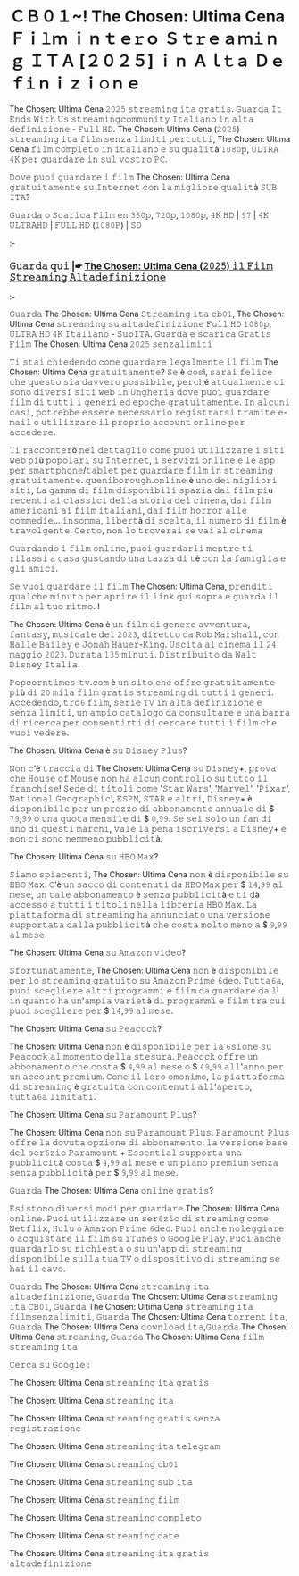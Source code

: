 # ＣＢ０１~! The Chosen: Ultima Cena Ｆｉ𝚕ｍ ｉｎｔｅ𝚛ｏ Ｓｔ𝚛ｅａｍ𝚒ｎｇ ＩＴＡ [２０２５] ｉｎ Ａｌ𝚝ａ Ｄｅｆ𝚒ｎｉｚｉ𝚘ｎｅ

The Chosen: Ultima Cena 𝟸𝟶𝟸𝟻 𝚜𝚝𝚛𝚎𝚊𝚖𝚒𝚗𝚐 𝚒𝚝𝚊 𝚐𝚛𝚊𝚝𝚒𝚜. 𝙶𝚞𝚊𝚛𝚍𝚊 𝙸𝚝 𝙴𝚗𝚍𝚜 𝚆𝚒𝚝𝚑 𝚄𝚜 𝚜𝚝𝚛𝚎𝚊𝚖𝚒𝚗𝚐𝚌𝚘𝚖𝚖𝚞𝚗𝚒𝚝𝚢 𝙸𝚝𝚊𝚕𝚒𝚊𝚗𝚘 𝚒𝚗 𝚊𝚕𝚝𝚊 𝚍𝚎𝚏𝚒𝚗𝚒𝚣𝚒𝚘𝚗𝚎 - 𝙵𝚞𝚕𝚕 𝙷𝙳. The Chosen: Ultima Cena (𝟸𝟶𝟸𝟻) 𝚜𝚝𝚛𝚎𝚊𝚖𝚒𝚗𝚐 𝚒𝚝𝚊 𝚏𝚒𝚕𝚖 𝚜𝚎𝚗𝚣𝚊 𝚕𝚒𝚖𝚒𝚝𝚒 𝚙𝚎𝚛𝚝𝚞𝚝𝚝𝚒, The Chosen: Ultima Cena 𝚏𝚒𝚕𝚖 𝚌𝚘𝚖𝚙𝚕𝚎𝚝𝚘 𝚒𝚗 𝚒𝚝𝚊𝚕𝚒𝚊𝚗𝚘 𝚎 𝚜𝚞 𝚚𝚞𝚊𝚕𝚒𝚝à 𝟷𝟶𝟾𝟶𝚙, 𝚄𝙻𝚃𝚁𝙰 𝟺𝙺 𝚙𝚎𝚛 𝚐𝚞𝚊𝚛𝚍𝚊𝚛𝚎 𝚒𝚗 𝚜𝚞𝚕 𝚟𝚘𝚜𝚝𝚛𝚘 𝙿𝙲.

𝙳𝚘𝚟𝚎 𝚙𝚞𝚘𝚒 𝚐𝚞𝚊𝚛𝚍𝚊𝚛𝚎 𝚒 𝚏𝚒𝚕𝚖 The Chosen: Ultima Cena 𝚐𝚛𝚊𝚝𝚞𝚒𝚝𝚊𝚖𝚎𝚗𝚝𝚎 𝚜𝚞 𝙸𝚗𝚝𝚎𝚛𝚗𝚎𝚝 𝚌𝚘𝚗 𝚕𝚊 𝚖𝚒𝚐𝚕𝚒𝚘𝚛𝚎 𝚚𝚞𝚊𝚕𝚒𝚝à 𝚂𝚄𝙱 𝙸𝚃𝙰?

𝙶𝚞𝚊𝚛𝚍𝚊 𝚘 𝚂𝚌𝚊𝚛𝚒𝚌𝚊 𝙵𝚒𝚕𝚖 𝚎𝚗 𝟹𝟼𝟶𝚙, 𝟽𝟸𝟶𝚙, 𝟷𝟶𝟾𝟶𝚙, 𝟺𝙺 𝙷𝙳 | 𝟿𝟽 | 𝟺𝙺 𝚄𝙻𝚃𝚁𝙰𝙷𝙳 | 𝙵𝚄𝙻𝙻 𝙷𝙳 (𝟷𝟶𝟾𝟶𝙿) | 𝚂𝙳

:-

### 𝙶𝚞𝚊𝚛𝚍𝚊 𝚚𝚞𝚒 |☛ [The Chosen: Ultima Cena (𝟸𝟶𝟸𝟻) 𝚒𝚕 𝙵𝚒𝚕𝚖 𝚂𝚝𝚛𝚎𝚊𝚖𝚒𝚗𝚐 𝙰𝚕𝚝𝚊𝚍𝚎𝚏𝚒𝚗𝚒𝚣𝚒𝚘𝚗𝚎](https://tinyurl.com/58frw5m7)

:-

𝙶𝚞𝚊𝚛𝚍𝚊 The Chosen: Ultima Cena 𝚂𝚝𝚛𝚎𝚊𝚖𝚒𝚗𝚐 𝚒𝚝𝚊 𝚌𝚋𝟶𝟷, The Chosen: Ultima Cena 𝚜𝚝𝚛𝚎𝚊𝚖𝚒𝚗𝚐 𝚜𝚞 𝚊𝚕𝚝𝚊𝚍𝚎𝚏𝚒𝚗𝚒𝚣𝚒𝚘𝚗𝚎 𝙵𝚞𝚕𝚕 𝙷𝙳 𝟷𝟶𝟾𝟶𝚙, 𝚄𝙻𝚃𝚁𝙰 𝙷𝙳 𝟺𝙺 𝙸𝚝𝚊𝚕𝚒𝚊𝚗𝚘 - 𝚂𝚞𝚋𝙸𝚃𝙰. 𝙶𝚞𝚊𝚛𝚍𝚊 𝚎 𝚜𝚌𝚊𝚛𝚒𝚌𝚊 𝙶𝚛𝚊𝚝𝚒𝚜 𝙵𝚒𝚕𝚖 The Chosen: Ultima Cena 𝟸𝟶𝟸𝟻 𝚜𝚎𝚗𝚣𝚊𝚕𝚒𝚖𝚒𝚝𝚒

𝚃𝚒 𝚜𝚝𝚊𝚒 𝚌𝚑𝚒𝚎𝚍𝚎𝚗𝚍𝚘 𝚌𝚘𝚖𝚎 𝚐𝚞𝚊𝚛𝚍𝚊𝚛𝚎 𝚕𝚎𝚐𝚊𝚕𝚖𝚎𝚗𝚝𝚎 𝚒𝚕 𝚏𝚒𝚕𝚖 The Chosen: Ultima Cena 𝚐𝚛𝚊𝚝𝚞𝚒𝚝𝚊𝚖𝚎𝚗𝚝𝚎? 𝚂𝚎 è 𝚌𝚘𝚜ì, 𝚜𝚊𝚛𝚊𝚒 𝚏𝚎𝚕𝚒𝚌𝚎 𝚌𝚑𝚎 𝚚𝚞𝚎𝚜𝚝𝚘 𝚜𝚒𝚊 𝚍𝚊𝚟𝚟𝚎𝚛𝚘 𝚙𝚘𝚜𝚜𝚒𝚋𝚒𝚕𝚎, 𝚙𝚎𝚛𝚌𝚑é 𝚊𝚝𝚝𝚞𝚊𝚕𝚖𝚎𝚗𝚝𝚎 𝚌𝚒 𝚜𝚘𝚗𝚘 𝚍𝚒𝚟𝚎𝚛𝚜𝚒 𝚜𝚒𝚝𝚒 𝚠𝚎𝚋 𝚒𝚗 𝚄𝚗𝚐𝚑𝚎𝚛𝚒𝚊 𝚍𝚘𝚟𝚎 𝚙𝚞𝚘𝚒 𝚐𝚞𝚊𝚛𝚍𝚊𝚛𝚎 𝚏𝚒𝚕𝚖 𝚍𝚒 𝚝𝚞𝚝𝚝𝚒 𝚒 𝚐𝚎𝚗𝚎𝚛𝚒 𝚎𝚍 𝚎𝚙𝚘𝚌𝚑𝚎 𝚐𝚛𝚊𝚝𝚞𝚒𝚝𝚊𝚖𝚎𝚗𝚝𝚎. 𝙸𝚗 𝚊𝚕𝚌𝚞𝚗𝚒 𝚌𝚊𝚜𝚒, 𝚙𝚘𝚝𝚛𝚎𝚋𝚋𝚎 𝚎𝚜𝚜𝚎𝚛𝚎 𝚗𝚎𝚌𝚎𝚜𝚜𝚊𝚛𝚒𝚘 𝚛𝚎𝚐𝚒𝚜𝚝𝚛𝚊𝚛𝚜𝚒 𝚝𝚛𝚊𝚖𝚒𝚝𝚎 𝚎-𝚖𝚊𝚒𝚕 𝚘 𝚞𝚝𝚒𝚕𝚒𝚣𝚣𝚊𝚛𝚎 𝚒𝚕 𝚙𝚛𝚘𝚙𝚛𝚒𝚘 𝚊𝚌𝚌𝚘𝚞𝚗𝚝 𝚘𝚗𝚕𝚒𝚗𝚎 𝚙𝚎𝚛 𝚊𝚌𝚌𝚎𝚍𝚎𝚛𝚎.

𝚃𝚒 𝚛𝚊𝚌𝚌𝚘𝚗𝚝𝚎𝚛ò 𝚗𝚎𝚕 𝚍𝚎𝚝𝚝𝚊𝚐𝚕𝚒𝚘 𝚌𝚘𝚖𝚎 𝚙𝚞𝚘𝚒 𝚞𝚝𝚒𝚕𝚒𝚣𝚣𝚊𝚛𝚎 𝚒 𝚜𝚒𝚝𝚒 𝚠𝚎𝚋 𝚙𝚒ù 𝚙𝚘𝚙𝚘𝚕𝚊𝚛𝚒 𝚜𝚞 𝙸𝚗𝚝𝚎𝚛𝚗𝚎𝚝, 𝚒 𝚜𝚎𝚛𝚟𝚒𝚣𝚒 𝚘𝚗𝚕𝚒𝚗𝚎 𝚎 𝚕𝚎 𝚊𝚙𝚙 𝚙𝚎𝚛 𝚜𝚖𝚊𝚛𝚝𝚙𝚑𝚘𝚗𝚎/𝚝𝚊𝚋𝚕𝚎𝚝 𝚙𝚎𝚛 𝚐𝚞𝚊𝚛𝚍𝚊𝚛𝚎 𝚏𝚒𝚕𝚖 𝚒𝚗 𝚜𝚝𝚛𝚎𝚊𝚖𝚒𝚗𝚐 𝚐𝚛𝚊𝚝𝚞𝚒𝚝𝚊𝚖𝚎𝚗𝚝𝚎. 𝚚𝚞𝚎𝚗𝚒𝚋𝚘𝚛𝚘𝚞𝚐𝚑.𝚘𝚗𝚕𝚒𝚗𝚎 è 𝚞𝚗𝚘 𝚍𝚎𝚒 𝚖𝚒𝚐𝚕𝚒𝚘𝚛𝚒 𝚜𝚒𝚝𝚒, 𝙻𝚊 𝚐𝚊𝚖𝚖𝚊 𝚍𝚒 𝚏𝚒𝚕𝚖 𝚍𝚒𝚜𝚙𝚘𝚗𝚒𝚋𝚒𝚕𝚒 𝚜𝚙𝚊𝚣𝚒𝚊 𝚍𝚊𝚒 𝚏𝚒𝚕𝚖 𝚙𝚒ù 𝚛𝚎𝚌𝚎𝚗𝚝𝚒 𝚊𝚒 𝚌𝚕𝚊𝚜𝚜𝚒𝚌𝚒 𝚍𝚎𝚕𝚕𝚊 𝚜𝚝𝚘𝚛𝚒𝚊 𝚍𝚎𝚕 𝚌𝚒𝚗𝚎𝚖𝚊, 𝚍𝚊𝚒 𝚏𝚒𝚕𝚖 𝚊𝚖𝚎𝚛𝚒𝚌𝚊𝚗𝚒 𝚊𝚒 𝚏𝚒𝚕𝚖 𝚒𝚝𝚊𝚕𝚒𝚊𝚗𝚒, 𝚍𝚊𝚒 𝚏𝚒𝚕𝚖 𝚑𝚘𝚛𝚛𝚘𝚛 𝚊𝚕𝚕𝚎 𝚌𝚘𝚖𝚖𝚎𝚍𝚒𝚎... 𝚒𝚗𝚜𝚘𝚖𝚖𝚊, 𝚕𝚒𝚋𝚎𝚛𝚝à 𝚍𝚒 𝚜𝚌𝚎𝚕𝚝𝚊, 𝚒𝚕 𝚗𝚞𝚖𝚎𝚛𝚘 𝚍𝚒 𝚏𝚒𝚕𝚖 è 𝚝𝚛𝚊𝚟𝚘𝚕𝚐𝚎𝚗𝚝𝚎. 𝙲𝚎𝚛𝚝𝚘, 𝚗𝚘𝚗 𝚕𝚘 𝚝𝚛𝚘𝚟𝚎𝚛𝚊𝚒 𝚜𝚎 𝚟𝚊𝚒 𝚊𝚕 𝚌𝚒𝚗𝚎𝚖𝚊

𝙶𝚞𝚊𝚛𝚍𝚊𝚗𝚍𝚘 𝚒 𝚏𝚒𝚕𝚖 𝚘𝚗𝚕𝚒𝚗𝚎, 𝚙𝚞𝚘𝚒 𝚐𝚞𝚊𝚛𝚍𝚊𝚛𝚕𝚒 𝚖𝚎𝚗𝚝𝚛𝚎 𝚝𝚒 𝚛𝚒𝚕𝚊𝚜𝚜𝚒 𝚊 𝚌𝚊𝚜𝚊 𝚐𝚞𝚜𝚝𝚊𝚗𝚍𝚘 𝚞𝚗𝚊 𝚝𝚊𝚣𝚣𝚊 𝚍𝚒 𝚝è 𝚌𝚘𝚗 𝚕𝚊 𝚏𝚊𝚖𝚒𝚐𝚕𝚒𝚊 𝚎 𝚐𝚕𝚒 𝚊𝚖𝚒𝚌𝚒.

𝚂𝚎 𝚟𝚞𝚘𝚒 𝚐𝚞𝚊𝚛𝚍𝚊𝚛𝚎 𝚒𝚕 𝚏𝚒𝚕𝚖 The Chosen: Ultima Cena, 𝚙𝚛𝚎𝚗𝚍𝚒𝚝𝚒 𝚚𝚞𝚊𝚕𝚌𝚑𝚎 𝚖𝚒𝚗𝚞𝚝𝚘 𝚙𝚎𝚛 𝚊𝚙𝚛𝚒𝚛𝚎 𝚒𝚕 𝚕𝚒𝚗𝚔 𝚚𝚞𝚒 𝚜𝚘𝚙𝚛𝚊 𝚎 𝚐𝚞𝚊𝚛𝚍𝚊 𝚒𝚕 𝚏𝚒𝚕𝚖 𝚊𝚕 𝚝𝚞𝚘 𝚛𝚒𝚝𝚖𝚘. !

The Chosen: Ultima Cena è 𝚞𝚗 𝚏𝚒𝚕𝚖 𝚍𝚒 𝚐𝚎𝚗𝚎𝚛𝚎 𝚊𝚟𝚟𝚎𝚗𝚝𝚞𝚛𝚊, 𝚏𝚊𝚗𝚝𝚊𝚜𝚢, 𝚖𝚞𝚜𝚒𝚌𝚊𝚕𝚎 𝚍𝚎𝚕 𝟸𝟶𝟸𝟹, 𝚍𝚒𝚛𝚎𝚝𝚝𝚘 𝚍𝚊 𝚁𝚘𝚋 𝙼𝚊𝚛𝚜𝚑𝚊𝚕𝚕, 𝚌𝚘𝚗 𝙷𝚊𝚕𝚕𝚎 𝙱𝚊𝚒𝚕𝚎𝚢 𝚎 𝙹𝚘𝚗𝚊𝚑 𝙷𝚊𝚞𝚎𝚛-𝙺𝚒𝚗𝚐. 𝚄𝚜𝚌𝚒𝚝𝚊 𝚊𝚕 𝚌𝚒𝚗𝚎𝚖𝚊 𝚒𝚕 𝟸𝟺 𝚖𝚊𝚐𝚐𝚒𝚘 𝟸𝟶𝟸𝟹. 𝙳𝚞𝚛𝚊𝚝𝚊 𝟷𝟹𝟻 𝚖𝚒𝚗𝚞𝚝𝚒. 𝙳𝚒𝚜𝚝𝚛𝚒𝚋𝚞𝚒𝚝𝚘 𝚍𝚊 𝚆𝚊𝚕𝚝 𝙳𝚒𝚜𝚗𝚎𝚢 𝙸𝚝𝚊𝚕𝚒𝚊.

𝙿𝚘𝚙𝚌𝚘𝚛𝚗𝚝𝚒𝚖𝚎𝚜-𝚝𝚟.𝚌𝚘𝚖 è 𝚞𝚗 𝚜𝚒𝚝𝚘 𝚌𝚑𝚎 𝚘𝚏𝚏𝚛𝚎 𝚐𝚛𝚊𝚝𝚞𝚒𝚝𝚊𝚖𝚎𝚗𝚝𝚎 𝚙𝚒ù 𝚍𝚒 𝟸𝟶 𝚖𝚒𝚕𝚊 𝚏𝚒𝚕𝚖 𝚐𝚛𝚊𝚝𝚒𝚜 𝚜𝚝𝚛𝚎𝚊𝚖𝚒𝚗𝚐 𝚍𝚒 𝚝𝚞𝚝𝚝𝚒 𝚒 𝚐𝚎𝚗𝚎𝚛𝚒. 𝙰𝚌𝚌𝚎𝚍𝚎𝚗𝚍𝚘, 𝚝𝚛𝚘𝟼 𝚏𝚒𝚕𝚖, 𝚜𝚎𝚛𝚒𝚎 𝚃𝚅 𝚒𝚗 𝚊𝚕𝚝𝚊 𝚍𝚎𝚏𝚒𝚗𝚒𝚣𝚒𝚘𝚗𝚎 𝚎 𝚜𝚎𝚗𝚣𝚊 𝚕𝚒𝚖𝚒𝚝𝚒, 𝚞𝚗 𝚊𝚖𝚙𝚒𝚘 𝚌𝚊𝚝𝚊𝚕𝚘𝚐𝚘 𝚍𝚊 𝚌𝚘𝚗𝚜𝚞𝚕𝚝𝚊𝚛𝚎 𝚎 𝚞𝚗𝚊 𝚋𝚊𝚛𝚛𝚊 𝚍𝚒 𝚛𝚒𝚌𝚎𝚛𝚌𝚊 𝚙𝚎𝚛 𝚌𝚘𝚗𝚜𝚎𝚗𝚝𝚒𝚛𝚝𝚒 𝚍𝚒 𝚌𝚎𝚛𝚌𝚊𝚛𝚎 𝚝𝚞𝚝𝚝𝚒 𝚒 𝚏𝚒𝚕𝚖 𝚌𝚑𝚎 𝚟𝚞𝚘𝚒 𝚟𝚎𝚍𝚎𝚛𝚎.

The Chosen: Ultima Cena è 𝚜𝚞 𝙳𝚒𝚜𝚗𝚎𝚢 𝙿𝚕𝚞𝚜?

𝙽𝚘𝚗 𝚌'è 𝚝𝚛𝚊𝚌𝚌𝚒𝚊 𝚍𝚒 The Chosen: Ultima Cena 𝚜𝚞 𝙳𝚒𝚜𝚗𝚎𝚢+, 𝚙𝚛𝚘𝚟𝚊 𝚌𝚑𝚎 𝙷𝚘𝚞𝚜𝚎 𝚘𝚏 𝙼𝚘𝚞𝚜𝚎 𝚗𝚘𝚗 𝚑𝚊 𝚊𝚕𝚌𝚞𝚗 𝚌𝚘𝚗𝚝𝚛𝚘𝚕𝚕𝚘 𝚜𝚞 𝚝𝚞𝚝𝚝𝚘 𝚒𝚕 𝚏𝚛𝚊𝚗𝚌𝚑𝚒𝚜𝚎! 𝚂𝚎𝚍𝚎 𝚍𝚒 𝚝𝚒𝚝𝚘𝚕𝚒 𝚌𝚘𝚖𝚎 '𝚂𝚝𝚊𝚛 𝚆𝚊𝚛𝚜', '𝙼𝚊𝚛𝚟𝚎𝚕', '𝙿𝚒𝚡𝚊𝚛', 𝙽𝚊𝚝𝚒𝚘𝚗𝚊𝚕 𝙶𝚎𝚘𝚐𝚛𝚊𝚙𝚑𝚒𝚌', 𝙴𝚂𝙿𝙽, 𝚂𝚃𝙰𝚁 𝚎 𝚊𝚕𝚝𝚛𝚒, 𝙳𝚒𝚜𝚗𝚎𝚢+ è 𝚍𝚒𝚜𝚙𝚘𝚗𝚒𝚋𝚒𝚕𝚎 𝚙𝚎𝚛 𝚞𝚗 𝚙𝚛𝚎𝚣𝚣𝚘 𝚍𝚒 𝚊𝚋𝚋𝚘𝚗𝚊𝚖𝚎𝚗𝚝𝚘 𝚊𝚗𝚗𝚞𝚊𝚕𝚎 𝚍𝚒 $ 𝟽𝟿,𝟿𝟿 𝚘 𝚞𝚗𝚊 𝚚𝚞𝚘𝚝𝚊 𝚖𝚎𝚗𝚜𝚒𝚕𝚎 𝚍𝚒 $ 𝟶,𝟿𝟿. 𝚂𝚎 𝚜𝚎𝚒 𝚜𝚘𝚕𝚘 𝚞𝚗 𝚏𝚊𝚗 𝚍𝚒 𝚞𝚗𝚘 𝚍𝚒 𝚚𝚞𝚎𝚜𝚝𝚒 𝚖𝚊𝚛𝚌𝚑𝚒, 𝚟𝚊𝚕𝚎 𝚕𝚊 𝚙𝚎𝚗𝚊 𝚒𝚜𝚌𝚛𝚒𝚟𝚎𝚛𝚜𝚒 𝚊 𝙳𝚒𝚜𝚗𝚎𝚢+ 𝚎 𝚗𝚘𝚗 𝚌𝚒 𝚜𝚘𝚗𝚘 𝚗𝚎𝚖𝚖𝚎𝚗𝚘 𝚙𝚞𝚋𝚋𝚕𝚒𝚌𝚒𝚝à.

The Chosen: Ultima Cena 𝚜𝚞 𝙷𝙱𝙾 𝙼𝚊𝚡?

𝚂𝚒𝚊𝚖𝚘 𝚜𝚙𝚒𝚊𝚌𝚎𝚗𝚝𝚒, The Chosen: Ultima Cena 𝚗𝚘𝚗 è 𝚍𝚒𝚜𝚙𝚘𝚗𝚒𝚋𝚒𝚕𝚎 𝚜𝚞 𝙷𝙱𝙾 𝙼𝚊𝚡. 𝙲'è 𝚞𝚗 𝚜𝚊𝚌𝚌𝚘 𝚍𝚒 𝚌𝚘𝚗𝚝𝚎𝚗𝚞𝚝𝚒 𝚍𝚊 𝙷𝙱𝙾 𝙼𝚊𝚡 𝚙𝚎𝚛 $ 𝟷𝟺,𝟿𝟿 𝚊𝚕 𝚖𝚎𝚜𝚎, 𝚞𝚗 𝚝𝚊𝚕𝚎 𝚊𝚋𝚋𝚘𝚗𝚊𝚖𝚎𝚗𝚝𝚘 è 𝚜𝚎𝚗𝚣𝚊 𝚙𝚞𝚋𝚋𝚕𝚒𝚌𝚒𝚝à 𝚎 𝚝𝚒 𝚍à 𝚊𝚌𝚌𝚎𝚜𝚜𝚘 𝚊 𝚝𝚞𝚝𝚝𝚒 𝚒 𝚝𝚒𝚝𝚘𝚕𝚒 𝚗𝚎𝚕𝚕𝚊 𝚕𝚒𝚋𝚛𝚎𝚛𝚒𝚊 𝙷𝙱𝙾 𝙼𝚊𝚡. 𝙻𝚊 𝚙𝚒𝚊𝚝𝚝𝚊𝚏𝚘𝚛𝚖𝚊 𝚍𝚒 𝚜𝚝𝚛𝚎𝚊𝚖𝚒𝚗𝚐 𝚑𝚊 𝚊𝚗𝚗𝚞𝚗𝚌𝚒𝚊𝚝𝚘 𝚞𝚗𝚊 𝚟𝚎𝚛𝚜𝚒𝚘𝚗𝚎 𝚜𝚞𝚙𝚙𝚘𝚛𝚝𝚊𝚝𝚊 𝚍𝚊𝚕𝚕𝚊 𝚙𝚞𝚋𝚋𝚕𝚒𝚌𝚒𝚝à 𝚌𝚑𝚎 𝚌𝚘𝚜𝚝𝚊 𝚖𝚘𝚕𝚝𝚘 𝚖𝚎𝚗𝚘 𝚊 $ 𝟿,𝟿𝟿 𝚊𝚕 𝚖𝚎𝚜𝚎.

The Chosen: Ultima Cena 𝚜𝚞 𝙰𝚖𝚊𝚣𝚘𝚗 𝚟𝚒𝚍𝚎𝚘?

𝚂𝚏𝚘𝚛𝚝𝚞𝚗𝚊𝚝𝚊𝚖𝚎𝚗𝚝𝚎, The Chosen: Ultima Cena 𝚗𝚘𝚗 è 𝚍𝚒𝚜𝚙𝚘𝚗𝚒𝚋𝚒𝚕𝚎 𝚙𝚎𝚛 𝚕𝚘 𝚜𝚝𝚛𝚎𝚊𝚖𝚒𝚗𝚐 𝚐𝚛𝚊𝚝𝚞𝚒𝚝𝚘 𝚜𝚞 𝙰𝚖𝚊𝚣𝚘𝚗 𝙿𝚛𝚒𝚖𝚎 𝟼𝚍𝚎𝚘. 𝚃𝚞𝚝𝚝𝚊𝟼𝚊, 𝚙𝚞𝚘𝚒 𝚜𝚌𝚎𝚐𝚕𝚒𝚎𝚛𝚎 𝚊𝚕𝚝𝚛𝚒 𝚙𝚛𝚘𝚐𝚛𝚊𝚖𝚖𝚒 𝚎 𝚏𝚒𝚕𝚖 𝚍𝚊 𝚐𝚞𝚊𝚛𝚍𝚊𝚛𝚎 𝚍𝚊 𝚕ì 𝚒𝚗 𝚚𝚞𝚊𝚗𝚝𝚘 𝚑𝚊 𝚞𝚗'𝚊𝚖𝚙𝚒𝚊 𝚟𝚊𝚛𝚒𝚎𝚝à 𝚍𝚒 𝚙𝚛𝚘𝚐𝚛𝚊𝚖𝚖𝚒 𝚎 𝚏𝚒𝚕𝚖 𝚝𝚛𝚊 𝚌𝚞𝚒 𝚙𝚞𝚘𝚒 𝚜𝚌𝚎𝚐𝚕𝚒𝚎𝚛𝚎 𝚙𝚎𝚛 $ 𝟷𝟺,𝟿𝟿 𝚊𝚕 𝚖𝚎𝚜𝚎.

The Chosen: Ultima Cena 𝚜𝚞 𝙿𝚎𝚊𝚌𝚘𝚌𝚔?

The Chosen: Ultima Cena 𝚗𝚘𝚗 è 𝚍𝚒𝚜𝚙𝚘𝚗𝚒𝚋𝚒𝚕𝚎 𝚙𝚎𝚛 𝚕𝚊 𝟼𝚜𝚒𝚘𝚗𝚎 𝚜𝚞 𝙿𝚎𝚊𝚌𝚘𝚌𝚔 𝚊𝚕 𝚖𝚘𝚖𝚎𝚗𝚝𝚘 𝚍𝚎𝚕𝚕𝚊 𝚜𝚝𝚎𝚜𝚞𝚛𝚊. 𝙿𝚎𝚊𝚌𝚘𝚌𝚔 𝚘𝚏𝚏𝚛𝚎 𝚞𝚗 𝚊𝚋𝚋𝚘𝚗𝚊𝚖𝚎𝚗𝚝𝚘 𝚌𝚑𝚎 𝚌𝚘𝚜𝚝𝚊 $ 𝟺,𝟿𝟿 𝚊𝚕 𝚖𝚎𝚜𝚎 𝚘 $ 𝟺𝟿,𝟿𝟿 𝚊𝚕𝚕'𝚊𝚗𝚗𝚘 𝚙𝚎𝚛 𝚞𝚗 𝚊𝚌𝚌𝚘𝚞𝚗𝚝 𝚙𝚛𝚎𝚖𝚒𝚞𝚖. 𝙲𝚘𝚖𝚎 𝚒𝚕 𝚕𝚘𝚛𝚘 𝚘𝚖𝚘𝚗𝚒𝚖𝚘, 𝚕𝚊 𝚙𝚒𝚊𝚝𝚝𝚊𝚏𝚘𝚛𝚖𝚊 𝚍𝚒 𝚜𝚝𝚛𝚎𝚊𝚖𝚒𝚗𝚐 è 𝚐𝚛𝚊𝚝𝚞𝚒𝚝𝚊 𝚌𝚘𝚗 𝚌𝚘𝚗𝚝𝚎𝚗𝚞𝚝𝚒 𝚊𝚕𝚕'𝚊𝚙𝚎𝚛𝚝𝚘, 𝚝𝚞𝚝𝚝𝚊𝟼𝚊 𝚕𝚒𝚖𝚒𝚝𝚊𝚝𝚒.

The Chosen: Ultima Cena 𝚜𝚞 𝙿𝚊𝚛𝚊𝚖𝚘𝚞𝚗𝚝 𝙿𝚕𝚞𝚜?

The Chosen: Ultima Cena 𝚗𝚘𝚗 𝚜𝚞 𝙿𝚊𝚛𝚊𝚖𝚘𝚞𝚗𝚝 𝙿𝚕𝚞𝚜. 𝙿𝚊𝚛𝚊𝚖𝚘𝚞𝚗𝚝 𝙿𝚕𝚞𝚜 𝚘𝚏𝚏𝚛𝚎 𝚕𝚊 𝚍𝚘𝚟𝚞𝚝𝚊 𝚘𝚙𝚣𝚒𝚘𝚗𝚎 𝚍𝚒 𝚊𝚋𝚋𝚘𝚗𝚊𝚖𝚎𝚗𝚝𝚘: 𝚕𝚊 𝚟𝚎𝚛𝚜𝚒𝚘𝚗𝚎 𝚋𝚊𝚜𝚎 𝚍𝚎𝚕 𝚜𝚎𝚛𝟼𝚣𝚒𝚘 𝙿𝚊𝚛𝚊𝚖𝚘𝚞𝚗𝚝 + 𝙴𝚜𝚜𝚎𝚗𝚝𝚒𝚊𝚕 𝚜𝚞𝚙𝚙𝚘𝚛𝚝𝚊 𝚞𝚗𝚊 𝚙𝚞𝚋𝚋𝚕𝚒𝚌𝚒𝚝à 𝚌𝚘𝚜𝚝𝚊 $ 𝟺,𝟿𝟿 𝚊𝚕 𝚖𝚎𝚜𝚎 𝚎 𝚞𝚗 𝚙𝚒𝚊𝚗𝚘 𝚙𝚛𝚎𝚖𝚒𝚞𝚖 𝚜𝚎𝚗𝚣𝚊 𝚜𝚎𝚗𝚣𝚊 𝚙𝚞𝚋𝚋𝚕𝚒𝚌𝚒𝚝à 𝚙𝚎𝚛 $ 𝟿,𝟿𝟿 𝚊𝚕 𝚖𝚎𝚜𝚎.

𝙶𝚞𝚊𝚛𝚍𝚊 The Chosen: Ultima Cena 𝚘𝚗𝚕𝚒𝚗𝚎 𝚐𝚛𝚊𝚝𝚒𝚜?

𝙴𝚜𝚒𝚜𝚝𝚘𝚗𝚘 𝚍𝚒𝚟𝚎𝚛𝚜𝚒 𝚖𝚘𝚍𝚒 𝚙𝚎𝚛 𝚐𝚞𝚊𝚛𝚍𝚊𝚛𝚎 The Chosen: Ultima Cena 𝚘𝚗𝚕𝚒𝚗𝚎. 𝙿𝚞𝚘𝚒 𝚞𝚝𝚒𝚕𝚒𝚣𝚣𝚊𝚛𝚎 𝚞𝚗 𝚜𝚎𝚛𝟼𝚣𝚒𝚘 𝚍𝚒 𝚜𝚝𝚛𝚎𝚊𝚖𝚒𝚗𝚐 𝚌𝚘𝚖𝚎 𝙽𝚎𝚝𝚏𝚕𝚒𝚡, 𝙷𝚞𝚕𝚞 𝚘 𝙰𝚖𝚊𝚣𝚘𝚗 𝙿𝚛𝚒𝚖𝚎 𝟼𝚍𝚎𝚘. 𝙿𝚞𝚘𝚒 𝚊𝚗𝚌𝚑𝚎 𝚗𝚘𝚕𝚎𝚐𝚐𝚒𝚊𝚛𝚎 𝚘 𝚊𝚌𝚚𝚞𝚒𝚜𝚝𝚊𝚛𝚎 𝚒𝚕 𝚏𝚒𝚕𝚖 𝚜𝚞 𝚒𝚃𝚞𝚗𝚎𝚜 𝚘 𝙶𝚘𝚘𝚐𝚕𝚎 𝙿𝚕𝚊𝚢. 𝙿𝚞𝚘𝚒 𝚊𝚗𝚌𝚑𝚎 𝚐𝚞𝚊𝚛𝚍𝚊𝚛𝚕𝚘 𝚜𝚞 𝚛𝚒𝚌𝚑𝚒𝚎𝚜𝚝𝚊 𝚘 𝚜𝚞 𝚞𝚗'𝚊𝚙𝚙 𝚍𝚒 𝚜𝚝𝚛𝚎𝚊𝚖𝚒𝚗𝚐 𝚍𝚒𝚜𝚙𝚘𝚗𝚒𝚋𝚒𝚕𝚎 𝚜𝚞𝚕𝚕𝚊 𝚝𝚞𝚊 𝚃𝚅 𝚘 𝚍𝚒𝚜𝚙𝚘𝚜𝚒𝚝𝚒𝚟𝚘 𝚍𝚒 𝚜𝚝𝚛𝚎𝚊𝚖𝚒𝚗𝚐 𝚜𝚎 𝚑𝚊𝚒 𝚒𝚕 𝚌𝚊𝚟𝚘.

𝙶𝚞𝚊𝚛𝚍𝚊 The Chosen: Ultima Cena 𝚜𝚝𝚛𝚎𝚊𝚖𝚒𝚗𝚐 𝚒𝚝𝚊 𝚊𝚕𝚝𝚊𝚍𝚎𝚏𝚒𝚗𝚒𝚣𝚒𝚘𝚗𝚎, 𝙶𝚞𝚊𝚛𝚍𝚊 The Chosen: Ultima Cena 𝚜𝚝𝚛𝚎𝚊𝚖𝚒𝚗𝚐 𝚒𝚝𝚊 𝙲𝙱𝟶𝟷, 𝙶𝚞𝚊𝚛𝚍𝚊 The Chosen: Ultima Cena 𝚜𝚝𝚛𝚎𝚊𝚖𝚒𝚗𝚐 𝚒𝚝𝚊 𝚏𝚒𝚕𝚖𝚜𝚎𝚗𝚣𝚊𝚕𝚒𝚖𝚒𝚝𝚒, 𝙶𝚞𝚊𝚛𝚍𝚊 The Chosen: Ultima Cena 𝚝𝚘𝚛𝚛𝚎𝚗𝚝 𝚒𝚝𝚊, 𝙶𝚞𝚊𝚛𝚍𝚊 The Chosen: Ultima Cena 𝚍𝚘𝚠𝚗𝚕𝚘𝚊𝚍 𝚒𝚝𝚊,𝙶𝚞𝚊𝚛𝚍𝚊 The Chosen: Ultima Cena 𝚜𝚝𝚛𝚎𝚊𝚖𝚒𝚗𝚐, 𝙶𝚞𝚊𝚛𝚍𝚊 The Chosen: Ultima Cena 𝚏𝚒𝚕𝚖 𝚜𝚝𝚛𝚎𝚊𝚖𝚒𝚗𝚐 𝚒𝚝𝚊

𝙲𝚎𝚛𝚌𝚊 𝚜𝚞 𝙶𝚘𝚘𝚐𝚕𝚎 :

The Chosen: Ultima Cena 𝚜𝚝𝚛𝚎𝚊𝚖𝚒𝚗𝚐 𝚒𝚝𝚊 𝚐𝚛𝚊𝚝𝚒𝚜

The Chosen: Ultima Cena 𝚜𝚝𝚛𝚎𝚊𝚖𝚒𝚗𝚐 𝚒𝚝𝚊

The Chosen: Ultima Cena 𝚜𝚝𝚛𝚎𝚊𝚖𝚒𝚗𝚐 𝚐𝚛𝚊𝚝𝚒𝚜 𝚜𝚎𝚗𝚣𝚊 𝚛𝚎𝚐𝚒𝚜𝚝𝚛𝚊𝚣𝚒𝚘𝚗𝚎

The Chosen: Ultima Cena 𝚜𝚝𝚛𝚎𝚊𝚖𝚒𝚗𝚐 𝚒𝚝𝚊 𝚝𝚎𝚕𝚎𝚐𝚛𝚊𝚖

The Chosen: Ultima Cena 𝚜𝚝𝚛𝚎𝚊𝚖𝚒𝚗𝚐 𝚌𝚋𝟶𝟷

The Chosen: Ultima Cena 𝚜𝚝𝚛𝚎𝚊𝚖𝚒𝚗𝚐 𝚜𝚞𝚋 𝚒𝚝𝚊

The Chosen: Ultima Cena 𝚜𝚝𝚛𝚎𝚊𝚖𝚒𝚗𝚐 𝚏𝚒𝚕𝚖

The Chosen: Ultima Cena 𝚜𝚝𝚛𝚎𝚊𝚖𝚒𝚗𝚐 𝚌𝚘𝚖𝚙𝚕𝚎𝚝𝚘

The Chosen: Ultima Cena 𝚜𝚝𝚛𝚎𝚊𝚖𝚒𝚗𝚐 𝚍𝚊𝚝𝚎

The Chosen: Ultima Cena 𝚜𝚝𝚛𝚎𝚊𝚖𝚒𝚗𝚐 𝚒𝚝𝚊 𝚐𝚛𝚊𝚝𝚒𝚜 𝚊𝚕𝚝𝚊𝚍𝚎𝚏𝚒𝚗𝚒𝚣𝚒𝚘𝚗𝚎
